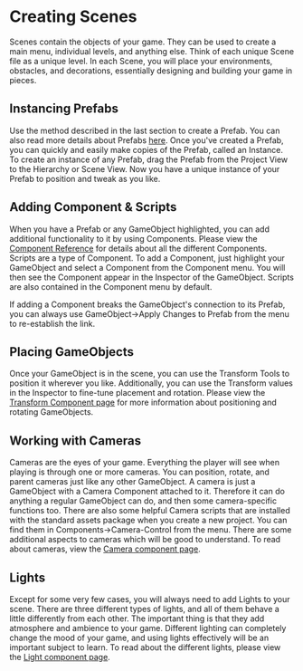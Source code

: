 Creating Scenes
===============


<span class=keyword>Scenes</span> contain the objects of your game.  They can be used to create a main menu, individual levels, and anything else.  Think of each unique Scene file as a unique level.  In each Scene, you will place your environments, obstacles, and decorations, essentially designing and building your game in pieces.

Instancing Prefabs
------------------


Use the method described in the last section to create a <span class=keyword>Prefab</span>.  You can also read more details about Prefabs [here](Prefabs).  Once you've created a Prefab, you can quickly and easily make copies of the Prefab, called an <span class=keyword>Instance</span>.  To create an instance of any Prefab, drag the Prefab from the <span class=keyword>Project View</span> to the <span class=keyword>Hierarchy</span> or <span class=keyword>Scene View</span>. Now you have a unique instance of your Prefab to position and tweak as you like.

Adding Component & Scripts
--------------------------


When you have a Prefab or any <span class=keyword>GameObject</span> highlighted, you can add additional functionality to it by using <span class=keyword>Components</span>.  Please view the [Component Reference](Components) for details about all the different Components.  <span class=keyword>Scripts</span> are a type of Component.  To add a Component, just highlight your GameObject and select a Component from the <span class=menu>Component</span> menu.  You will then see the Component appear in the <span class=keyword>Inspector</span> of the GameObject.  Scripts are also contained in the <span class=menu>Component</span> menu by default.

If adding a Component breaks the GameObject's connection to its Prefab, you can always use <span class=menu>GameObject->Apply Changes to Prefab</span> from the menu to re-establish the link.

Placing GameObjects
-------------------


Once your GameObject is in the scene, you can use the <span class=keyword>Transform Tools</span> to position it wherever you like.  Additionally, you can use the <span class=component>Transform</span> values in the Inspector to fine-tune placement and rotation.  Please view the [Transform Component page](class-Transform) for more information about positioning and rotating GameObjects.

Working with Cameras
--------------------


<span class=keyword>Cameras</span> are the eyes of your game.  Everything the player will see when playing is through one or more cameras.  You can position, rotate, and parent cameras just like any other GameObject.  A camera is just a GameObject with a Camera Component attached to it.  Therefore it can do anything a regular GameObject can do, and then some camera-specific functions too.  There are also some helpful Camera scripts that are installed with the standard assets package when you create a new project.  You can find them in <span class=menu>Components->Camera-Control</span> from the menu.  There are some additional aspects to cameras which will be good to understand.  To read about cameras, view the [Camera component page](class-Camera).

Lights
------


Except for some very few cases, you will always need to add <span class=keyword>Lights</span> to your scene.  There are three different types of lights, and all of them behave a little differently from each other.  The important thing is that they add atmosphere and ambience to your game.  Different lighting can completely change the mood of your game, and using lights effectively will be an important subject to learn.  To read about the different lights, please view the [Light component page](class-Light).
